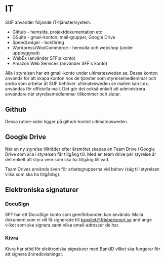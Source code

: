 # IT

SUF använder följande IT-tjänster/system:

* Github - hemsida, projektdokumentation etc.
* GSuite - gmail-konton, mail-grupper, Google Drive
* SpeedLedger - bokföring
* Wordpress/WooCommerce - hemsida och webshop (under uppbyggnad)
* WebEx (använder SFF:s konto)
* Amazon Web Services (använder SFF:s konto)

Alla i styrelsen har ett gmail-konto under ultimatesweden.se. Dessa konton används för att skapa konton hos de tjänster som 
styrelsemedlemmar och andra som arbetar åt SUF behöver. ultimatesweden.se mailen kan t.ex. användas för officiella mail. Det gör det också enkelt att administrera användare när styrelsemedlemmar tillkommer och slutar.


## Github

Dessa rutine-sidor ligger på github-kontot ultimateasweden.


## Google Drive

När en ny styrelse tillträder efter årsmötet skapas en Team Drive i Google Drive som alla i styrelsen får tillgång till. Med en team drive per styrelse är det enkelt att styra vem som ska ha tillgång till vad.

Team Drives används även för arbetsgrupperna vid behov (säg till styrelsen vilka som ska ha tillgånbg). 


## Elektroniska signaturer

### DocuSign

SFF har ett DocuSign konto som grenförbunden kan använda. Maila dokument som ni vill få signerade till kansliet@frisbeesport.se and ange vilket som ska signera samt vilka email-adresser de har.


### Kivra

Kivra har stöd för elektroniska signaturer med BankID vilket ska fungerar för att signera årsredovisningar.
